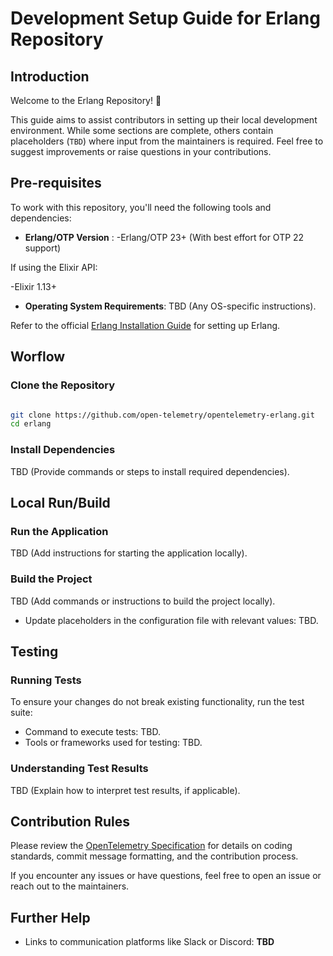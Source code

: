 # Development Setup Guide for Erlang Repository

## Introduction
Welcome to the Erlang Repository! 🎉

This guide aims to assist contributors in setting up their local development environment. While some sections are complete, others contain placeholders (`TBD`) where input from the maintainers is required. Feel free to suggest improvements or raise questions in your contributions.


## Pre-requisites

To work with this repository, you'll need the following tools and dependencies:

- **Erlang/OTP Version** :
  -Erlang/OTP 23+ (With best effort for OTP 22 support)
  
If using the Elixir API:

-Elixir 1.13+

- **Operating System Requirements**: TBD (Any OS-specific instructions).

Refer to the official [Erlang Installation Guide](https://www.erlang.org/downloads) for setting up Erlang.


## Worflow

### Clone the Repository
```bash

git clone https://github.com/open-telemetry/opentelemetry-erlang.git
cd erlang
```

### Install Dependencies
TBD (Provide commands or steps to install required dependencies).

## Local Run/Build

### Run the Application
TBD (Add instructions for starting the application locally).

### Build the Project

TBD (Add commands or instructions to build the project locally).

- Update placeholders in the configuration file with relevant values: TBD.

## Testing

### Running Tests
To ensure your changes do not break existing functionality, run the test suite:
- Command to execute tests: TBD.
- Tools or frameworks used for testing: TBD.

### Understanding Test Results
TBD (Explain how to interpret test results, if applicable).


## Contribution Rules
Please review the [OpenTelemetry Specification](https://opentelemetry.io/docs/specs/otel/) for details on coding standards, commit message formatting, and the contribution process.

If you encounter any issues or have questions, feel free to open an issue or reach out to the maintainers.


## Further Help
- Links to communication platforms like Slack or Discord: **TBD**
